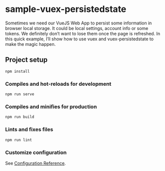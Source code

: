 # sample-vuex-persistedstate
Sometimes we need our VueJS Web App to persist some information in browser local storage. It could be local settings, account info or some tokens. We definitely don’t want to lose them once the page is refreshed.
In this quick example, I’ll show how to use vuex and vuex-persistedstate to make the magic happen.

## Project setup
```
npm install
```

### Compiles and hot-reloads for development
```
npm run serve
```

### Compiles and minifies for production
```
npm run build
```

### Lints and fixes files
```
npm run lint
```

### Customize configuration
See [Configuration Reference](https://cli.vuejs.org/config/).
